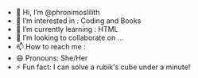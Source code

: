 - 👋 Hi, I’m @phronimoslilith
- 👀 I’m interested in : Coding and Books
- 🌱 I’m currently learning : HTML
- 💞️ I’m looking to collaborate on ...
- 📫 How to reach me :
- 😄 Pronouns: She/Her
- ⚡ Fun fact: I can solve a rubik's cube under a minute!

<!---
phronimoslilith/phronimoslilith is a ✨ special ✨ repository because its `README.md` (this file) appears on your GitHub profile.
You can click the Preview link to take a look at your changes.
--->
